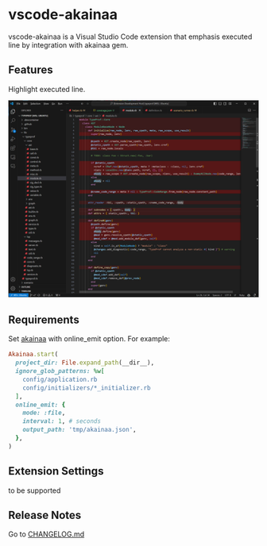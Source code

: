 # vscode-akainaa

vscode-akainaa is a Visual Studio Code extension that emphasis executed line by integration with akainaa gem.

## Features

Highlight executed line.

![feature](./images/window.png)

## Requirements

Set [akainaa](https://github.com/riseshia/akainaa) with online_emit option. For example:

```ruby
Akainaa.start(
  project_dir: File.expand_path(__dir__),
  ignore_glob_patterns: %w[
    config/application.rb
    config/initializers/*_initializer.rb
  ],
  online_emit: {
    mode: :file,
    interval: 1, # seconds
    output_path: 'tmp/akainaa.json',
  },
)
```

## Extension Settings

to be supported

## Release Notes

Go to [CHANGELOG.md](./CHANGELOG.md)
